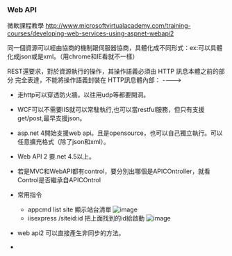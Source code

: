 
### Web API

微軟課程教學
http://www.microsoftvirtualacademy.com/training-courses/developing-web-services-using-aspnet-webapi2

同一個資源可以經由協商的機制跟伺服器協商，具體化成不同形式：ex:可以具體化成json或是xml。（用chrome和IE看就不一樣）

REST還要求，對於資源執行的操作，其操作語義必須由 HTTP 訊息本體之前的部分
完全表達，不能將操作語義封裝在 HTTP訊息體內部：
---->

- 走http可以穿透防火牆，以往用udp等都要開洞。

- WCF可以不需要IIS就可以常駐執行,也可以當restful服務，但只有支援get/post,最早支援json。
- asp.net 4開始支援web api。且是opensource，也可以自己獨立執行。可以任意擴充格式（除了json和xml）。
- Web API 2 要.net 4.5以上。
- 若是MVC和WebAPI都有control，要分別出哪個是APICOntroller，就看Control是否繼承自APICOntrol

- 常用指令
	- appcmd list site
顯示站台清單
![image](https://farm8.staticflickr.com/7775/18196961386_35088fc4a5_o.png)
	- iisexpress /siteid:id
把上面找到的id給啟動
![image](https://farm8.staticflickr.com/7783/17601070474_250a33eb13_o.png)

- web api2 可以直接產生非同步的方法。
- 